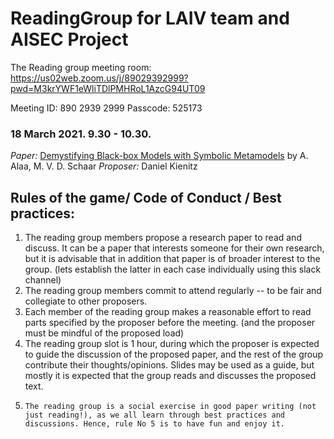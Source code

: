 # ReadingGroup for LAIV team and AISEC Project

The Reading group meeting room: 
https://us02web.zoom.us/j/89029392999?pwd=M3krYWF1eWliTDlPMHRoL1AzcG94UT09

Meeting ID: 890 2939 2999
Passcode: 525173

### 18 March 2021. 9.30 - 10.30.
*Paper:* [Demystifying Black-box Models with Symbolic Metamodels](https://proceedings.neurips.cc/paper/2019/file/567b8f5f423af15818a068235807edc0-Paper.pdf) by
A. Alaa, M. V. D. Schaar
*Proposer:* Daniel Kienitz

## Rules of the game/ Code of Conduct / Best practices:

 1. The reading group members propose a research paper to read and discuss. It can be a paper that interests someone for their own research, but it is advisable that in addition that paper is of broader interest to the group. (lets establish the latter in each case individually using this slack channel) 
 2.  The reading group members commit to attend regularly -- to be fair and collegiate to other proposers. 
 3.   Each member of the reading group makes a reasonable effort to read parts specified by the proposer before the meeting. (and the proposer must be mindful of the proposed load) 
 4.    The reading group slot is 1 hour, during which the proposer is expected to guide the discussion of the proposed paper, and the rest of the group contribute their thoughts/opinions. Slides may be used as a guide, but mostly it is expected that the group reads and discusses the proposed text. 
 5.     The reading group is a social exercise in good paper writing (not just reading!), as we all learn through best practices and discussions. Hence, rule No 5 is to have fun and enjoy it.
